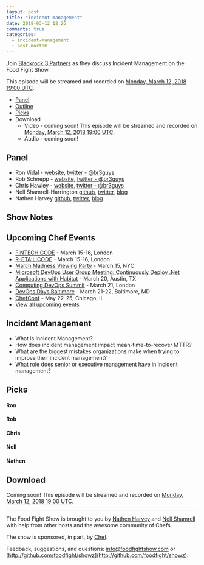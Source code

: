 ```yaml
---
layout: post
title: "incident management"
date: 2018-03-12 12:26
comments: true
categories:
  - incident-management
  - post-mortem
---
```


Join [Blackrock 3 Partners](http://www.blackrock3.com/) as they discuss Incident Management on the Food Fight Show.

This episode will be streamed and recorded on [Monday, March 12, 2018 19:00 UTC](http://everytimezone.com/#2018-3-12,420,cn3).

* [Panel](/2018/03/incident-management.html#panel)
* [Outline](/2018/03/incident-management.html#outline)
* [Picks](/2018/03/incident-management.html#picks)
* Download
  * Video - coming soon!  This episode will be streamed and recorded on [Monday, March 12, 2018 19:00 UTC](http://everytimezone.com/#2018-3-12,420,cn3).
  * Audio - coming soon!


Panel<a name="panel"></a>
-----

* Ron Vidal - [website](http://www.blackrock3.com/), [twitter - @br3guys](https://twitter.com/br3guys)
* Rob Schnepp - [website](http://www.blackrock3.com/), [twitter - @br3guys](https://twitter.com/br3guys)
* Chris Hawley - [website](http://www.blackrock3.com/), [twitter - @br3guys](https://twitter.com/br3guys)
* Nell Shamrell-Harrington [github](https://github.com/nellshamrell), [twitter](https://twitter.com/nellshamrell), [blog](http://nellshamrell.com/)
* Nathen Harvey [github](http://github.com/nathenharvey), [twitter](http://twitter.com/nathenharvey), [blog](http://nathenharvey.com)

Show Notes<a name="outline"></a>
-------

## Upcoming Chef Events

* [FINTECH:CODE](https://events.chef.io/events/fin-code/) - March 15-16, London
* [R-ETAIL:CODE](https://events.chef.io/events/r-etail-code/) - March 15-16, London
* [March Madness Viewing Party](https://events.chef.io/events/march-madness-viewing-party/) - March 15, NYC
* [Microsoft DevOps User Group Meeting: Continuously Deploy .Net Applications with Habitat](https://events.chef.io/events/microsoft-devops-user-group-meeting-continuously-deploy-net-applications-habitat/) - March 20, Austin, TX
* [Computing DevOps Summit](https://events.chef.io/events/computing-devops-summit-2/) - March 21, London
* [DevOps Days Baltimore](https://events.chef.io/events/devops-days-baltimore/) - March 21-22, Baltimore, MD
* [ChefConf](https://chefconf.chef.io/) - May 22-25, Chicago, IL
* [View all upcoming events](https://events.chef.io/)

## Incident Management

* What is Incident Management?
* How does incident management impact mean-time-to-recover MTTR?
* What are the biggest mistakes organizations make when trying to improve their incident management?
* What role does senior or executive management have in incident management?


Picks<a name="picks"></a>
-----

#### Ron

#### Rob

#### Chris

#### Nell

#### Nathen


Download
--------
Coming soon!  This episode will be streamed and recorded on [Monday, March 12, 2018 19:00 UTC](http://everytimezone.com/#2018-3-12,420,cn3).
<hr />

The Food Fight Show is brought to you by [Nathen Harvey](https://twitter.com/nathenharvey) and [Nell Shamrell](https://twitter.com/nellshamrell) with help from other hosts and the awesome community of Chefs.

The show is sponsored, in part, by [Chef](http://www.chef.io).

Feedback, suggestions, and questions:  [info@foodfightshow.com](mailto:info@foodfightshow.com) or  [http://github.com/foodfight/showz](http://github.com/foodfight/showz).

